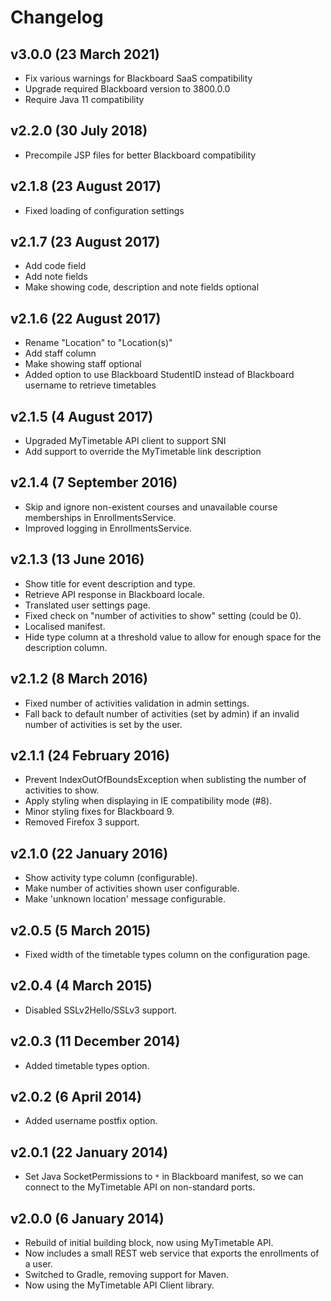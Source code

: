 # Changelog


## v3.0.0 (23 March 2021)

* Fix various warnings for Blackboard SaaS compatibility
* Upgrade required Blackboard version to 3800.0.0
* Require Java 11 compatibility

## v2.2.0 (30 July 2018)

* Precompile JSP files for better Blackboard compatibility

## v2.1.8 (23 August 2017)

* Fixed loading of configuration settings

## v2.1.7 (23 August 2017)

* Add code field
* Add note fields
* Make showing code, description and note fields optional

## v2.1.6 (22 August 2017)

* Rename "Location" to "Location(s)"
* Add staff column
* Make showing staff optional
* Added option to use Blackboard StudentID instead of Blackboard username to retrieve timetables 
 
## v2.1.5 (4 August 2017)

* Upgraded MyTimetable API client to support SNI
* Add support to override the MyTimetable link description

## v2.1.4 (7 September 2016)

* Skip and ignore non-existent courses and unavailable course memberships in EnrollmentsService.
* Improved logging in EnrollmentsService.

## v2.1.3 (13 June 2016)

* Show title for event description and type.
* Retrieve API response in Blackboard locale.
* Translated user settings page.
* Fixed check on "number of activities to show" setting (could be 0).
* Localised manifest.
* Hide type column at a threshold value to allow for enough space for the description column.

## v2.1.2 (8 March 2016)

* Fixed number of activities validation in admin settings.
* Fall back to default number of activities (set by admin) if an invalid number of activities is set by the user.

## v2.1.1 (24 February 2016)

* Prevent IndexOutOfBoundsException when sublisting the number of activities to show.
* Apply styling when displaying in IE compatibility mode (#8).
* Minor styling fixes for Blackboard 9.
* Removed Firefox 3 support.

## v2.1.0 (22 January 2016)

* Show activity type column (configurable).
* Make number of activities shown user configurable.
* Make 'unknown location' message configurable.

## v2.0.5 (5 March 2015)

* Fixed width of the timetable types column on the configuration page.

## v2.0.4 (4 March 2015)

* Disabled SSLv2Hello/SSLv3 support.

## v2.0.3 (11 December 2014)

* Added timetable types option.

## v2.0.2 (6 April 2014)

* Added username postfix option.

## v2.0.1 (22 January 2014)

* Set Java SocketPermissions to `*` in Blackboard manifest, so we can connect to the MyTimetable API on non-standard ports.

## v2.0.0 (6 January 2014)

* Rebuild of initial building block, now using MyTimetable API.
* Now includes a small REST web service that exports the enrollments of a user.
* Switched to Gradle, removing support for Maven.
* Now using the MyTimetable API Client library.
